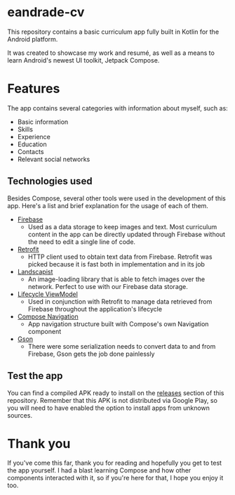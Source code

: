 # eandrade-cv

This repository contains a basic curriculum app fully built in Kotlin for the Android platform.

It was created to showcase my work and resumé, as well as a means to learn Android's newest UI toolkit, Jetpack Compose.

# Features

The app contains several categories with information about myself, such as:
- Basic information
- Skills
- Experience
- Education
- Contacts
- Relevant social networks

## Technologies used

Besides Compose, several other tools were used in the development of this app. Here's a list and brief explanation for the usage of each of them.

- [Firebase](https://firebase.google.com)
  - Used as a data storage to keep images and text. Most curriculum content in the app can be directly updated through Firebase without the need to edit a single line of code.
- [Retrofit](https://square.github.io/retrofit/)
  - HTTP client used to obtain text data from Firebase. Retrofit was picked because it is fast both in implementation and in its job
- [Landscapist](https://github.com/skydoves/landscapist)
  - An image-loading library that is able to fetch images over the network. Perfect to use with our Firebase data storage.
- [Lifecycle ViewModel](https://developer.android.com/topic/libraries/architecture/viewmodel)
  - Used in conjunction with Retrofit to manage data retrieved from Firebase throughout the application's lifecycle
- [Compose Navigation](https://developer.android.com/jetpack/compose/navigation)
  - App navigation structure built with Compose's own Navigation component
- [Gson](https://github.com/google/gson)
  - There were some serialization needs to convert data to and from Firebase, Gson gets the job done painlessly


## Test the app

You can find a compiled APK ready to install on the [releases](https://github.com/eandrade-dev/eandradecv/releases) section of this repository. Remember that this APK is not distributed via Google Play, so you will need to have enabled the option to install apps from unknown sources.

# Thank you
If you've come this far, thank you for reading and hopefully you get to test the app yourself. I had a blast learning Compose and how other components interacted with it, so if you're here for that, I hope you enjoy it too.